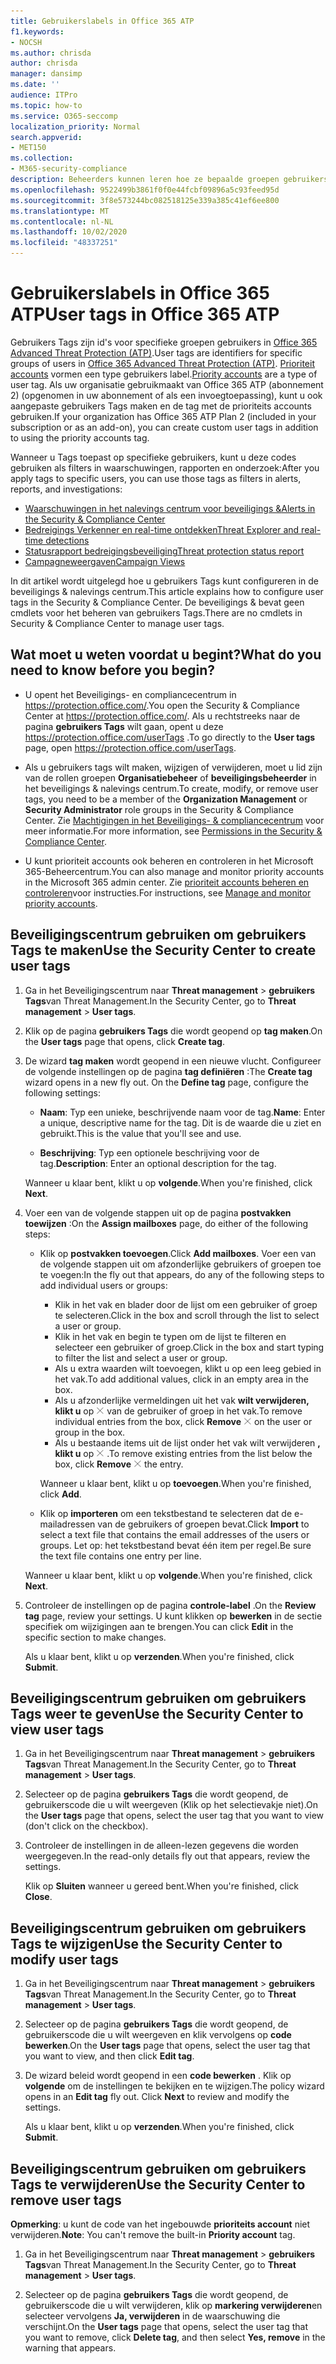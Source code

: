 ```yaml
---
title: Gebruikerslabels in Office 365 ATP
f1.keywords:
- NOCSH
ms.author: chrisda
author: chrisda
manager: dansimp
ms.date: ''
audience: ITPro
ms.topic: how-to
ms.service: O365-seccomp
localization_priority: Normal
search.appverid:
- MET150
ms.collection:
- M365-security-compliance
description: Beheerders kunnen leren hoe ze bepaalde groepen gebruikers identificeren met gebruikers Tags in Office 365 ATP abonnement 2. Labels filteren is beschikbaar via waarschuwingen, rapporten en onderzoeken in Office 365 ATP om snel de gecodeerde gebruikers te identificeren.
ms.openlocfilehash: 9522499b3861f0f0e44fcbf09896a5c93feed95d
ms.sourcegitcommit: 3f8e573244bc082518125e339a385c41ef6ee800
ms.translationtype: MT
ms.contentlocale: nl-NL
ms.lasthandoff: 10/02/2020
ms.locfileid: "48337251"
---
```

# <a name="user-tags-in-office-365-atp"></a><span data-ttu-id="2dd36-104">Gebruikerslabels in Office 365 ATP</span><span class="sxs-lookup"><span data-stu-id="2dd36-104">User tags in Office 365 ATP</span></span>

<span data-ttu-id="2dd36-105">Gebruikers Tags zijn id's voor specifieke groepen gebruikers in [Office 365 Advanced Threat Protection (ATP)](office-365-atp.md).</span><span class="sxs-lookup"><span data-stu-id="2dd36-105">User tags are identifiers for specific groups of users in [Office 365 Advanced Threat Protection (ATP)](office-365-atp.md).</span></span> <span data-ttu-id="2dd36-106">[Prioriteit accounts](https://docs.microsoft.com/microsoft-365/admin/setup/priority-accounts) vormen een type gebruikers label.</span><span class="sxs-lookup"><span data-stu-id="2dd36-106">[Priority accounts](https://docs.microsoft.com/microsoft-365/admin/setup/priority-accounts) are a type of user tag.</span></span> <span data-ttu-id="2dd36-107">Als uw organisatie gebruikmaakt van Office 365 ATP (abonnement 2) (opgenomen in uw abonnement of als een invoegtoepassing), kunt u ook aangepaste gebruikers Tags maken en de tag met de prioriteits accounts gebruiken.</span><span class="sxs-lookup"><span data-stu-id="2dd36-107">If your organization has Office 365 ATP Plan 2 (included in your subscription or as an add-on), you can create custom user tags in addition to using the priority accounts tag.</span></span>

<span data-ttu-id="2dd36-108">Wanneer u Tags toepast op specifieke gebruikers, kunt u deze codes gebruiken als filters in waarschuwingen, rapporten en onderzoek:</span><span class="sxs-lookup"><span data-stu-id="2dd36-108">After you apply tags to specific users, you can use those tags as filters in alerts, reports, and investigations:</span></span>

- [<span data-ttu-id="2dd36-109">Waarschuwingen in het nalevings centrum voor beveiligings &</span><span class="sxs-lookup"><span data-stu-id="2dd36-109">Alerts in the Security & Compliance Center</span></span>](alerts.md)
- [<span data-ttu-id="2dd36-110">Bedreigings Verkenner en real-time ontdekken</span><span class="sxs-lookup"><span data-stu-id="2dd36-110">Threat Explorer and real-time detections</span></span>](threat-explorer.md)
- [<span data-ttu-id="2dd36-111">Statusrapport bedreigingsbeveiliging</span><span class="sxs-lookup"><span data-stu-id="2dd36-111">Threat protection status report</span></span>](view-email-security-reports.md#threat-protection-status-report)
- [<span data-ttu-id="2dd36-112">Campagneweergaven</span><span class="sxs-lookup"><span data-stu-id="2dd36-112">Campaign Views</span></span>](campaigns.md)

<span data-ttu-id="2dd36-113">In dit artikel wordt uitgelegd hoe u gebruikers Tags kunt configureren in de beveiligings & nalevings centrum.</span><span class="sxs-lookup"><span data-stu-id="2dd36-113">This article explains how to configure user tags in the Security & Compliance Center.</span></span> <span data-ttu-id="2dd36-114">De beveiligings & bevat geen cmdlets voor het beheren van gebruikers Tags.</span><span class="sxs-lookup"><span data-stu-id="2dd36-114">There are no cmdlets in Security & Compliance Center to manage user tags.</span></span>

## <a name="what-do-you-need-to-know-before-you-begin"></a><span data-ttu-id="2dd36-115">Wat moet u weten voordat u begint?</span><span class="sxs-lookup"><span data-stu-id="2dd36-115">What do you need to know before you begin?</span></span>

- <span data-ttu-id="2dd36-116">U opent het Beveiligings- en compliancecentrum in <https://protection.office.com/>.</span><span class="sxs-lookup"><span data-stu-id="2dd36-116">You open the Security & Compliance Center at <https://protection.office.com/>.</span></span> <span data-ttu-id="2dd36-117">Als u rechtstreeks naar de pagina **gebruikers Tags** wilt gaan, opent u deze <https://protection.office.com/userTags> .</span><span class="sxs-lookup"><span data-stu-id="2dd36-117">To go directly to the **User tags** page, open <https://protection.office.com/userTags>.</span></span>

- <span data-ttu-id="2dd36-118">Als u gebruikers tags wilt maken, wijzigen of verwijderen, moet u lid zijn van de rollen groepen **Organisatiebeheer** of **beveiligingsbeheerder** in het beveiligings & nalevings centrum.</span><span class="sxs-lookup"><span data-stu-id="2dd36-118">To create, modify, or remove user tags, you need to be a member of the **Organization Management** or **Security Administrator** role groups in the Security & Compliance Center.</span></span> <span data-ttu-id="2dd36-119">Zie [Machtigingen in het Beveiligings- & compliancecentrum](permissions-in-the-security-and-compliance-center.md) voor meer informatie.</span><span class="sxs-lookup"><span data-stu-id="2dd36-119">For more information, see [Permissions in the Security & Compliance Center](permissions-in-the-security-and-compliance-center.md).</span></span>

- <span data-ttu-id="2dd36-120">U kunt prioriteit accounts ook beheren en controleren in het Microsoft 365-Beheercentrum.</span><span class="sxs-lookup"><span data-stu-id="2dd36-120">You can also manage and monitor priority accounts in the Microsoft 365 admin center.</span></span> <span data-ttu-id="2dd36-121">Zie [prioriteit accounts beheren en controleren](https://docs.microsoft.com/microsoft-365/admin/setup/priority-accounts)voor instructies.</span><span class="sxs-lookup"><span data-stu-id="2dd36-121">For instructions, see [Manage and monitor priority accounts](https://docs.microsoft.com/microsoft-365/admin/setup/priority-accounts).</span></span>

## <a name="use-the-security-center-to-create-user-tags"></a><span data-ttu-id="2dd36-122">Beveiligingscentrum gebruiken om gebruikers Tags te maken</span><span class="sxs-lookup"><span data-stu-id="2dd36-122">Use the Security Center to create user tags</span></span>

1. <span data-ttu-id="2dd36-123">Ga in het Beveiligingscentrum naar **Threat management** \> **gebruikers Tags**van Threat Management.</span><span class="sxs-lookup"><span data-stu-id="2dd36-123">In the Security Center, go to **Threat management** \> **User tags**.</span></span>

2. <span data-ttu-id="2dd36-124">Klik op de pagina **gebruikers Tags** die wordt geopend op **tag maken**.</span><span class="sxs-lookup"><span data-stu-id="2dd36-124">On the **User tags** page that opens, click **Create tag**.</span></span>

3. <span data-ttu-id="2dd36-125">De wizard **tag maken** wordt geopend in een nieuwe vlucht. Configureer de volgende instellingen op de pagina **tag definiëren** :</span><span class="sxs-lookup"><span data-stu-id="2dd36-125">The **Create tag** wizard opens in a new fly out. On the **Define tag** page, configure the following settings:</span></span>

   - <span data-ttu-id="2dd36-126">**Naam**: Typ een unieke, beschrijvende naam voor de tag.</span><span class="sxs-lookup"><span data-stu-id="2dd36-126">**Name**: Enter a unique, descriptive name for the tag.</span></span> <span data-ttu-id="2dd36-127">Dit is de waarde die u ziet en gebruikt.</span><span class="sxs-lookup"><span data-stu-id="2dd36-127">This is the value that you'll see and use.</span></span>

   - <span data-ttu-id="2dd36-128">**Beschrijving**: Typ een optionele beschrijving voor de tag.</span><span class="sxs-lookup"><span data-stu-id="2dd36-128">**Description**: Enter an optional description for the tag.</span></span>

   <span data-ttu-id="2dd36-129">Wanneer u klaar bent, klikt u op **volgende**.</span><span class="sxs-lookup"><span data-stu-id="2dd36-129">When you're finished, click **Next**.</span></span>

4. <span data-ttu-id="2dd36-130">Voer een van de volgende stappen uit op de pagina **postvakken toewijzen** :</span><span class="sxs-lookup"><span data-stu-id="2dd36-130">On the **Assign mailboxes** page, do either of the following steps:</span></span>

   - <span data-ttu-id="2dd36-131">Klik op **postvakken toevoegen**.</span><span class="sxs-lookup"><span data-stu-id="2dd36-131">Click **Add mailboxes**.</span></span> <span data-ttu-id="2dd36-132">Voer een van de volgende stappen uit om afzonderlijke gebruikers of groepen toe te voegen:</span><span class="sxs-lookup"><span data-stu-id="2dd36-132">In the fly out that appears, do any of the following steps to add individual users or groups:</span></span>

     - <span data-ttu-id="2dd36-133">Klik in het vak en blader door de lijst om een gebruiker of groep te selecteren.</span><span class="sxs-lookup"><span data-stu-id="2dd36-133">Click in the box and scroll through the list to select a user or group.</span></span>
     - <span data-ttu-id="2dd36-134">Klik in het vak en begin te typen om de lijst te filteren en selecteer een gebruiker of groep.</span><span class="sxs-lookup"><span data-stu-id="2dd36-134">Click in the box and start typing to filter the list and select a user or group.</span></span>
     - <span data-ttu-id="2dd36-135">Als u extra waarden wilt toevoegen, klikt u op een leeg gebied in het vak.</span><span class="sxs-lookup"><span data-stu-id="2dd36-135">To add additional values, click in an empty area in the box.</span></span>
     - <span data-ttu-id="2dd36-136">Als u afzonderlijke vermeldingen uit het vak **wilt verwijderen, klikt u** op ![ het pictogram verwijderen ](../../media/scc-remove-icon.png) van de gebruiker of groep in het vak.</span><span class="sxs-lookup"><span data-stu-id="2dd36-136">To remove individual entries from the box, click **Remove** ![Remove icon](../../media/scc-remove-icon.png) on the user or group in the box.</span></span>
     - <span data-ttu-id="2dd36-137">Als u bestaande items uit de lijst onder het vak wilt verwijderen **, klikt u** op ![ het pictogram verwijderen verwijderen ](../../media/scc-remove-icon.png) .</span><span class="sxs-lookup"><span data-stu-id="2dd36-137">To remove existing entries from the list below the box, click **Remove** ![Remove icon](../../media/scc-remove-icon.png) the entry.</span></span>

     <span data-ttu-id="2dd36-138">Wanneer u klaar bent, klikt u op **toevoegen**.</span><span class="sxs-lookup"><span data-stu-id="2dd36-138">When you're finished, click **Add**.</span></span>

   - <span data-ttu-id="2dd36-139">Klik op **importeren** om een tekstbestand te selecteren dat de e-mailadressen van de gebruikers of groepen bevat.</span><span class="sxs-lookup"><span data-stu-id="2dd36-139">Click **Import** to select a text file that contains the email addresses of the users or groups.</span></span> <span data-ttu-id="2dd36-140">Let op: het tekstbestand bevat één item per regel.</span><span class="sxs-lookup"><span data-stu-id="2dd36-140">Be sure the text file contains one entry per line.</span></span>

   <span data-ttu-id="2dd36-141">Wanneer u klaar bent, klikt u op **volgende**.</span><span class="sxs-lookup"><span data-stu-id="2dd36-141">When you're finished, click **Next**.</span></span>

5. <span data-ttu-id="2dd36-142">Controleer de instellingen op de pagina **controle-label** .</span><span class="sxs-lookup"><span data-stu-id="2dd36-142">On the **Review tag** page, review your settings.</span></span> <span data-ttu-id="2dd36-143">U kunt klikken op **bewerken** in de sectie specifiek om wijzigingen aan te brengen.</span><span class="sxs-lookup"><span data-stu-id="2dd36-143">You can click **Edit** in the specific section to make changes.</span></span>

   <span data-ttu-id="2dd36-144">Als u klaar bent, klikt u op **verzenden**.</span><span class="sxs-lookup"><span data-stu-id="2dd36-144">When you're finished, click **Submit**.</span></span>

## <a name="use-the-security-center-to-view-user-tags"></a><span data-ttu-id="2dd36-145">Beveiligingscentrum gebruiken om gebruikers Tags weer te geven</span><span class="sxs-lookup"><span data-stu-id="2dd36-145">Use the Security Center to view user tags</span></span>

1. <span data-ttu-id="2dd36-146">Ga in het Beveiligingscentrum naar **Threat management** \> **gebruikers Tags**van Threat Management.</span><span class="sxs-lookup"><span data-stu-id="2dd36-146">In the Security Center, go to **Threat management** \> **User tags**.</span></span>

2. <span data-ttu-id="2dd36-147">Selecteer op de pagina **gebruikers Tags** die wordt geopend, de gebruikerscode die u wilt weergeven (Klik op het selectievakje niet).</span><span class="sxs-lookup"><span data-stu-id="2dd36-147">On the **User tags** page that opens, select the user tag that you want to view (don't click on the checkbox).</span></span>

3. <span data-ttu-id="2dd36-148">Controleer de instellingen in de alleen-lezen gegevens die worden weergegeven.</span><span class="sxs-lookup"><span data-stu-id="2dd36-148">In the read-only details fly out that appears, review the settings.</span></span>

   <span data-ttu-id="2dd36-149">Klik op **Sluiten** wanneer u gereed bent.</span><span class="sxs-lookup"><span data-stu-id="2dd36-149">When you're finished, click **Close**.</span></span>

## <a name="use-the-security-center-to-modify-user-tags"></a><span data-ttu-id="2dd36-150">Beveiligingscentrum gebruiken om gebruikers Tags te wijzigen</span><span class="sxs-lookup"><span data-stu-id="2dd36-150">Use the Security Center to modify user tags</span></span>

1. <span data-ttu-id="2dd36-151">Ga in het Beveiligingscentrum naar **Threat management** \> **gebruikers Tags**van Threat Management.</span><span class="sxs-lookup"><span data-stu-id="2dd36-151">In the Security Center, go to **Threat management** \> **User tags**.</span></span>

2. <span data-ttu-id="2dd36-152">Selecteer op de pagina **gebruikers Tags** die wordt geopend, de gebruikerscode die u wilt weergeven en klik vervolgens op **code bewerken**.</span><span class="sxs-lookup"><span data-stu-id="2dd36-152">On the **User tags** page that opens, select the user tag that you want to view, and then click **Edit tag**.</span></span>

3. <span data-ttu-id="2dd36-153">De wizard beleid wordt geopend in een **code bewerken** . Klik op **volgende** om de instellingen te bekijken en te wijzigen.</span><span class="sxs-lookup"><span data-stu-id="2dd36-153">The policy wizard opens in an **Edit tag** fly out. Click **Next** to review and modify the settings.</span></span>

   <span data-ttu-id="2dd36-154">Als u klaar bent, klikt u op **verzenden**.</span><span class="sxs-lookup"><span data-stu-id="2dd36-154">When you're finished, click **Submit**.</span></span>

## <a name="use-the-security-center-to-remove-user-tags"></a><span data-ttu-id="2dd36-155">Beveiligingscentrum gebruiken om gebruikers Tags te verwijderen</span><span class="sxs-lookup"><span data-stu-id="2dd36-155">Use the Security Center to remove user tags</span></span>

<span data-ttu-id="2dd36-156">**Opmerking**: u kunt de code van het ingebouwde **prioriteits account** niet verwijderen.</span><span class="sxs-lookup"><span data-stu-id="2dd36-156">**Note**: You can't remove the built-in **Priority account** tag.</span></span>

1. <span data-ttu-id="2dd36-157">Ga in het Beveiligingscentrum naar **Threat management** \> **gebruikers Tags**van Threat Management.</span><span class="sxs-lookup"><span data-stu-id="2dd36-157">In the Security Center, go to **Threat management** \> **User tags**.</span></span>

2. <span data-ttu-id="2dd36-158">Selecteer op de pagina **gebruikers Tags** die wordt geopend, de gebruikerscode die u wilt verwijderen, klik op **markering verwijderen**en selecteer vervolgens **Ja, verwijderen** in de waarschuwing die verschijnt.</span><span class="sxs-lookup"><span data-stu-id="2dd36-158">On the **User tags** page that opens, select the user tag that you want to remove, click **Delete tag**, and then select **Yes, remove** in the warning that appears.</span></span>
